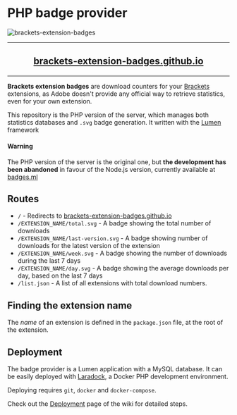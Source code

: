 # PHP badge provider

![brackets-extension-badges](https://cloud.githubusercontent.com/assets/17952318/24578041/b908d05e-16d8-11e7-9152-47b66656ee0e.gif)

---

## [<p align="center">brackets-extension-badges.github.io</p>](https://brackets-extension-badges.github.io)

---

**Brackets extension badges** are download counters for your [Brackets](https://github.com/adobe/brackets) extensions, as Adobe doesn't provide any official way to retrieve statistics, even for your own extension.

This repository is the PHP version of the server, which manages both statistics databases and `.svg` badge generation.
It written with the [Lumen](https://github.com/laravel/lumen-framework) framework

#### Warning
The PHP version of the server is the original one, but **the development has been abandoned** in favour of the Node.js version, currently available at [badges.ml](https://badges.ml/list.json)

## Routes

- `/` - Redirects to [brackets-extension-badges.github.io](https://brackets-extension-badges.github.io)
- `/EXTENSION_NAME/total.svg` - A badge showing the total number of downloads
- `/EXTENSION_NAME/last-version.svg` - A badge showing number of downloads for the latest version of the extension
- `/EXTENSION_NAME/week.svg` - A badge showing the number of downloads during the last 7 days
- `/EXTENSION_NAME/day.svg` - A badge showing the average downloads per day, based on the last 7 days
- `/list.json` - A list of all extensions with total download numbers.

## Finding the extension name

The *name* of an extension is defined in the `package.json` file, at the root of the extension.

## Deployment

The badge provider is a Lumen application with a MySQL database. It can be easily deployed with [Laradock](https://github.com/laradock/laradock), a Docker PHP development environment.

Deploying requires `git`, `docker` and `docker-compose`.

Check out the [Deployment](https://github.com/brackets-extension-badges/badge-provider-php/wiki/Deployment) page of the wiki for detailed steps.
